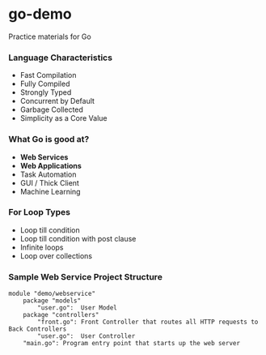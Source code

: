 # go-demo
Practice materials for Go

### Language Characteristics
* Fast Compilation
* Fully Compiled
* Strongly Typed
* Concurrent by Default
* Garbage Collected
* Simplicity as a Core Value

### What Go is good at?
* **Web Services**
* **Web Applications**
* Task Automation
* GUI / Thick Client
* Machine Learning

### For Loop Types
* Loop till condition
* Loop till condition with post clause
* Infinite loops
* Loop over collections

### Sample Web Service Project Structure
```
module "demo/webservice"
    package "models"
        "user.go":  User Model
    package "controllers"
        "front.go": Front Controller that routes all HTTP requests to Back Controllers
        "user.go":  User Controller
    "main.go": Program entry point that starts up the web server
```
